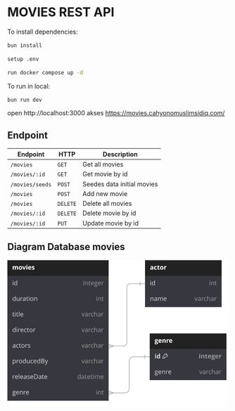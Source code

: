 # MOVIES REST API

To install dependencies:

```sh
bun install
```

```sh
setup .env
```

```sh
run docker compose up -d
```

To run in local:

```sh
bun run dev
```

open http://localhost:3000
akses https://movies.cahyonomuslimsidiq.com/

## Endpoint

| Endpoint        | HTTP     | Description                |
| --------------- | -------- | -------------------------- |
| `/movies`       | `GET`    | Get all movies             |
| `/movies/:id`   | `GET`    | Get movie by id            |
| `/movies/seeds` | `POST`   | Seedes data initial movies |
| `/movies`       | `POST`   | Add new movie              |
| `/movies`       | `DELETE` | Delete all movies          |
| `/movies/:id`   | `DELETE` | Delete movie by id         |
| `/movies/:id`   | `PUT`    | Update movie by id         |

## Diagram Database movies

![image](/images/dbdiagram.svg)
